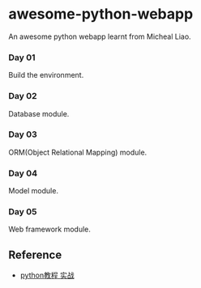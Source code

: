# awesome-python-webapp
An awesome python webapp learnt from Micheal Liao.

### Day 01

Build the environment.

### Day 02

Database module.

### Day 03

ORM(Object Relational Mapping) module.

### Day 04

Model module.

### Day 05

Web framework module.

## Reference

* [python教程 实战](http://www.liaoxuefeng.com/wiki/001374738125095c955c1e6d8bb493182103fac9270762a000/0013976177048818eb4187c05a84f9280169d58e22afa09000)
